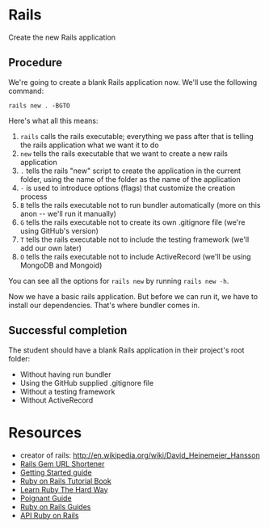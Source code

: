# Rails

Create the new Rails application

## Procedure

We're going to create a blank Rails application now. We'll use the following command:

`rails new . -BGTO`

Here's what all this means:

1. `rails` calls the rails executable; everything we pass after that is telling the rails application what we want it to do
2. `new` tells the rails executable that we want to create a new rails application
3. `.` tells the rails "new" script to create the application in the current folder, using the name of the folder as the name of the application
4. `-` is used to introduce options (flags) that customize the creation process
5. `B` tells the rails executable not to run bundler automatically (more on this anon -- we'll run it manually)
6. `G` tells the rails executable not to create its own .gitignore file (we're using GitHub's version)
7. `T` tells the rails executable not to include the testing framework (we'll add our own later)
8. `O` tells the rails executable not to include ActiveRecord (we'll be using MongoDB and Mongoid)

You can see all the options for `rails new` by running `rails new -h`.

Now we have a basic rails application. But before we can run it, we have to install our dependencies. That's where bundler comes in.

## Successful completion

The student should have a blank Rails application in their project's root folder:

* Without having run bundler
* Using the GitHub supplied .gitignore file
* Without a testing framework
* Without ActiveRecord

# Resources

- creator of rails: http://en.wikipedia.org/wiki/David_Heinemeier_Hansson
- [Rails Gem URL Shortener](https://github.com/jpmcgrath/shortener)
- [Getting Started guide](http://guides.rubyonrails.org/getting_started.html)
- [Ruby on Rails Tutorial Book](http://www.railstutorial.org/book)
- [Learn Ruby The Hard Way](http://ruby.learncodethehardway.org/book/)
- [Poignant Guide](http://mislav.uniqpath.com/poignant-guide/)
- [Ruby on Rails Guides](http://guides.rubyonrails.org/)
- [API Ruby on Rails](http://api.rubyonrails.org/)